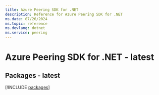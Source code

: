 ```yaml
---
title: Azure Peering SDK for .NET
description: Reference for Azure Peering SDK for .NET
ms.date: 07/26/2024
ms.topic: reference
ms.devlang: dotnet
ms.service: peering
---
```

# Azure Peering SDK for .NET - latest
## Packages - latest
[!INCLUDE [packages](peering-index.md)]